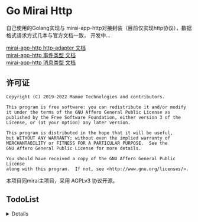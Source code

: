# Go Mirai Http

自己使用的Golang实现与 mirai-app-http对接封装（目前仅实现http协议），数据格式请求方式几本与官方文档一致， 开发中...

[mirai-app-http http-adapter 文档](https://docs.mirai.mamoe.net/mirai-api-http/adapter/HttpAdapter.html#http-adapter)  
[mirai-app-http 事件类型 文档](https://docs.mirai.mamoe.net/mirai-api-http/api/EventType.html#%E7%9B%AE%E5%BD%95)  
[mirai-app-http 消息类型 文档](https://docs.mirai.mamoe.net/mirai-api-http/api/MessageType.html#%E6%B6%88%E6%81%AF%E9%93%BE%E7%B1%BB%E5%9E%8B)  

## 许可证
```
Copyright (C) 2019-2022 Mamoe Technologies and contributors.

This program is free software: you can redistribute it and/or modify
it under the terms of the GNU Affero General Public License as
published by the Free Software Foundation, either version 3 of the
License, or (at your option) any later version.

This program is distributed in the hope that it will be useful,
but WITHOUT ANY WARRANTY; without even the implied warranty of
MERCHANTABILITY or FITNESS FOR A PARTICULAR PURPOSE.  See the
GNU Affero General Public License for more details.

You should have received a copy of the GNU Affero General Public License
along with this program.  If not, see <http://www.gnu.org/licenses/>.
```
本项目同mirai主项目，采用 AGPLv3 协议开源。


## TodoList
<details>
 
### 认证与会话
 - [x] 认证
 - [x] 绑定
 - [x] 释放

### 接收消息与事件
 - [x] 查看队列大小
 - [x] 获取队列头部
 - [x] 获取队列尾部
 - [x] 查看队列头部
 - [x] 查看队列尾部
 - [x] 所有消息与事件数据结构体
### 获取插件信息
 - [x] 获取插件信息
### 缓存操作
 - [x] 通过messageId获取消息
### 获取账号信息
 - [x] 获取好友列表
 - [x] 获取群列表
 - [x] 获取群成员列表
 - [x] 获取Bot资料
 - [x] 获取好友资料
 - [x] 获取群成员资料
 - [x] 获取QQ用户资料
### 消息发送与撤回
 - [x] 发送好友消息
 - [x] 发送群消息
 - [x] 发送临时会话消息
 - [x] 发送头像戳一戳消息
 - [x] 撤回消息
### 文件操作
 - [x] 查看文件列表
 - [x] 获取文件信息
 - [x] 创建文件夹
 - [x] 删除文件
 - [x] 移动文件
 - [x] 重命名文件
### 多媒体内容上传
 - [x] 图片文件上传
 - [x] 语音文件上传
 - [x] 群文件上传
### 账号管理
 - [ ] 删除好友
### 群管理
 - [ ] 禁言群成员
 - [ ] 解除群成员禁言
 - [ ] 移除群成员
 - [ ] 退出群聊
 - [ ] 全体禁言
 - [ ] 解除全体禁言
 - [ ] 设置群精华消息
 - [ ] 获取群设置
 - [ ] 修改群设置
 - [ ] 获取群员设置
 - [ ] 修改群员设置
 - [ ] 修改群员管理员
### 群公告
 - [ ] 获取群公告
 - [ ] 发布群公告
 - [ ] 删除群公告
### 事件处理
 - [ ] 添加好友申请
 - [ ] 用户入群申请
 - [ ] Bot被邀请入群申请
 
 </details>
